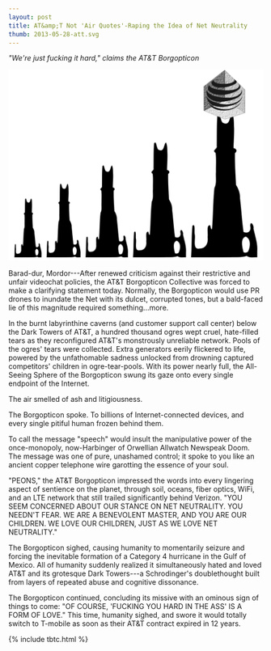 ```yaml
---
layout: post
title: AT&amp;T Not 'Air Quotes'-Raping the Idea of Net Neutrality
thumb: 2013-05-28-att.svg
---
```


*"We're just fucking it hard," claims the AT&amp;T Borgopticon*

![The Borgopticon](/assets/2013-05-28-att.svg)

Barad-dur, Mordor---After renewed criticism against their restrictive and unfair videochat policies, the AT&amp;T Borgopticon Collective was forced to make a clarifying statement today. Normally, the Borgopticon would use PR drones to inundate the Net with its dulcet, corrupted tones, but a bald-faced lie of this magnitude required something...more.

In the burnt labyrinthine caverns (and customer support call center) below the Dark Towers of AT&amp;T, a hundred thousand ogres wept cruel, hate-filled tears as they reconfigured AT&amp;T's monstrously unreliable network. Pools of the ogres' tears were collected. Extra generators eerily flickered to life, powered by the unfathomable sadness unlocked from drowning captured competitors' children in ogre-tear-pools. With its power nearly full, the All-Seeing Sphere of the Borgopticon swung its gaze onto every single endpoint of the Internet.

The air smelled of ash and litigiousness.

The Borgopticon spoke. To billions of Internet-connected devices, and every single pitiful human frozen behind them.

To call the message "speech" would insult the manipulative power of the once-monopoly, now-Harbinger of Orwellian Allwatch Newspeak Doom. The message was one of pure, unashamed control; it spoke to you like an ancient copper telephone wire garotting the essence of your soul.

"PEONS," the AT&amp;T Borgopticon impressed the words into every lingering aspect of sentience on the planet, through soil, oceans, fiber optics, WiFi, and an LTE network that still trailed significantly behind Verizon. "YOU SEEM CONCERNED ABOUT OUR STANCE ON NET NEUTRALITY. YOU NEEDN'T FEAR. WE ARE A BENEVOLENT MASTER, AND YOU ARE OUR CHILDREN. WE LOVE OUR CHILDREN, JUST AS WE LOVE NET NEUTRALITY."

The Borgopticon sighed, causing humanity to momentarily seizure and forcing the inevitable formation of a Category 4 hurricane in the Gulf of Mexico. All of humanity suddenly realized it simultaneously hated and loved AT&amp;T and its grotesque Dark Towers---a Schrodinger's doublethought built from layers of repeated abuse and cognitive dissonance.

The Borgopticon continued, concluding its missive with an ominous sign of things to come:  "OF COURSE, 'FUCKING YOU HARD IN THE ASS' IS A FORM OF LOVE." This time, humanity sighed, and swore it would totally switch to T-mobile as soon as their AT&amp;T contract expired in 12 years.

{% include tbtc.html %}
